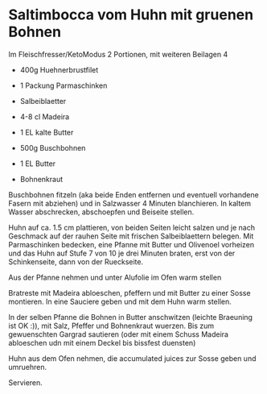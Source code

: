 # Saltimbocca vom Huhn mit gruenen Bohnen
Im Fleischfresser/KetoModus 2 Portionen, mit weiteren Beilagen 4

- 400g Huehnerbrustfilet
- 1 Packung Parmaschinken
- Salbeiblaetter 
- 4-8 cl Madeira
- 1 EL kalte Butter

- 500g Buschbohnen
- 1 EL Butter
- Bohnenkraut

Buschbohnen fitzeln (aka beide Enden entfernen und eventuell vorhandene Fasern mit abziehen) und in Salzwasser 4 Minuten blanchieren.
In kaltem Wasser abschrecken, abschoepfen und Beiseite stellen.

Huhn auf ca. 1.5 cm plattieren, von beiden Seiten leicht salzen und je nach Geschmack auf der rauhen Seite mit frischen Salbeiblaettern belegen.
Mit Parmaschinken bedecken, eine Pfanne mit Butter und Olivenoel vorheizen und  das Huhn auf Stufe 7 von 10 je drei Minuten braten, erst von der Schinkenseite, dann von der Rueckseite.

Aus der Pfanne nehmen und unter Alufolie im Ofen warm stellen

Bratreste mit Madeira abloeschen, pfeffern und mit Butter zu einer Sosse montieren. In eine Sauciere geben und mit dem Huhn warm stellen. 

In der selben  Pfanne die Bohnen in Butter anschwitzen (leichte Braeuning ist OK :)), mit Salz, Pfeffer und Bohnenkraut  wuerzen.
Bis zum gewuenschten Gargrad sautieren (oder mit einem Schuss Madeira abloeschen udn mit einem Deckel bis bissfest duensten)

Huhn aus dem Ofen nehmen, die accumulated juices zur Sosse geben und  umruehren.

Servieren.
